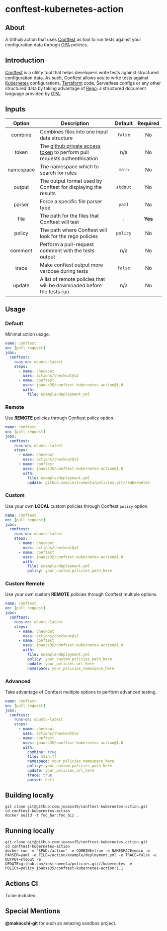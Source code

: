 # conftest-kubernetes-action

## About

A Github action that uses [Conftest](https://www.conftest.dev/) as tool to run tests against your configuration data through [OPA](https://www.openpolicyagent.org/) policies.

## Introduction

[Conftest](https://www.conftest.dev/) is a utility tool that helps developers write tests against structured configuration data. As such, Conftest allows you to write tests against [Kubernetes](https://kubernetes.io/) configurations, [Terraform](https://www.terraform.io/) code, Serverless configs or any other structured data by taking advantage of [Rego](https://www.openpolicyagent.org/docs/latest/policy-language/): a structured document language provided by [OPA](https://www.openpolicyagent.org/).

## Inputs

| Option | Description | Default | Required |
| :-: | --- | :-: | :-: |
| combine |  Combines files into one input data structure | `false` | No |
| token | The [github private access token](https://docs.github.com/en/github/authenticating-to-github/keeping-your-account-and-data-secure/creating-a-personal-access-token) to perform pull requests authenthication | n/a | No |
| namespace | The namespace which to search for rules | `main` | No |
| output | The output format used by Conftest for displaying the results | `stdout` | No |
| parser | Force a specific file parser type | `yaml` | No |
| file | The path for the files that Conftest will test | `.` | **Yes** |
| policy | The path where Conftest will look for the rego policies | `policy` | No |
| comment | Perform a pull-request comment with the tests output | n/a | No |
| trace | Make conftest output more verbose during tests | `false` | No |
| update | A list of remote policies that will be downloaded before the tests run | n/a | No |

## Usage

### Default

Minimal action usage.
```yaml
name: conftest
on: [pull_request]
jobs:
  conftest:
    runs-on: ubuntu-latest
    steps:
      - name: checkout
        uses: actions/checkout@v2
      - name: conftest
        uses: joaoss35/conftest-kubernetes-action@1.0
        with:
          file: example/deployment.yml
```
### Remote

Use [**REMOTE**]() policies through Conftest policy option.
```yaml
name: conftest
on: [pull_request]
jobs:
  conftest:
    runs-on: ubuntu-latest
    steps:
      - name: checkout
        uses: actions/checkout@v2
      - name: conftest
        uses: joaoss35/conftest-kubernetes-action@1.0
        with:
          file: example/deployment.yml
          update: github.com/instrumenta/policies.git//kubernetes
```

### Custom

Use your own **LOCAL** custom policies through Conftest ``policy`` option.

```yaml
name: conftest
on: [pull_request]
jobs:
  conftest:
    runs-on: ubuntu-latest
    steps:
      - name: checkout
        uses: actions/checkout@v2
      - name: conftest
        uses: joaoss35/conftest-kubernetes-action@1.0
        with:
          file: example/deployment.yml
          policy: your_custom_policies_path_here
```

### Custom Remote

Use your own custom **REMOTE** policies through Conftest multiple options.

```yaml
name: conftest
on: [pull_request]
jobs:
  conftest:
    runs-on: ubuntu-latest
    steps:
      - name: checkout
        uses: actions/checkout@v2
      - name: conftest
        uses: joaoss35/conftest-kubernetes-action@1.0
        with:
          file: example/deployment.yml
          policy: your_custom_policies_path_here
          update: your_policies_url_here
          namespace: your_policies_namespace_here
```

### Advanced

Take advantage of Conftest multiple options to perform advanced testing.

```yaml
name: conftest
on: [pull_request]
jobs:
  conftest:
    runs-on: ubuntu-latest
    steps:
      - name: checkout
        uses: actions/checkout@v2
      - name: conftest
        uses: joaoss35/conftest-kubernetes-action@1.0
        with:
          combine: true
          file: main.tf
          namespace: your_policies_namespace_here
          policy: your_custom_policies_path_here
          update: your_policies_url_here
          trace: true
          parser: hcl1
```

## Building locally
```shell
git clone git@github.com:joaoss35/conftest-kubernetes-action.git
cd conftest-kubernetes-action
docker build -t foo_bar:foo_biz .
```

## Running locally

```shell
git clone git@github.com:joaoss35/conftest-kubernetes-action.git
cd conftest-kubernetes-action
docker run -v "$PWD:/action" -e COMBINE=true -e NAMESPACE=main -e PARSER=yaml -e FILE=/action/example/deployment.yml -e TRACE=false -e OUTPUT=stdout -e UPDATE=github.com/instrumenta/policies.git//kubernetes -e POLICY=policy joaoss35/conftest-kubernetes-action:1.1
```

## Actions CI

To be included.

## Special Mentions
**@makocchi-git** for such an amazing sandbox project.




